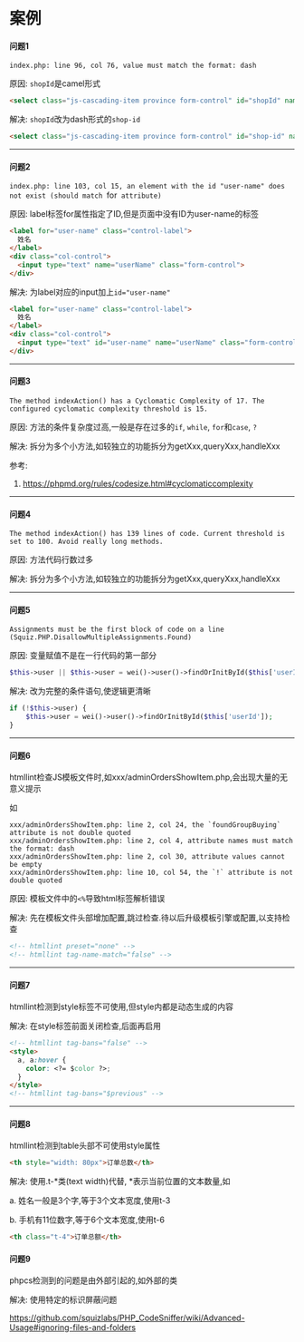 # 案例

#### 问题1

`index.php: line 96, col 76, value must match the format: dash`

原因: `shopId`是camel形式

```html
<select class="js-cascading-item province form-control" id="shopId" name="shopId">
```

解决: `shopId`改为dash形式的`shop-id`

```html
<select class="js-cascading-item province form-control" id="shop-id" name="shopId">
```

---

#### 问题2

`index.php: line 103, col 15, an element with the id "user-name" does not exist (should match `for` attribute)`

原因: label标签for属性指定了ID,但是页面中没有ID为user-name的标签

```html
<label for="user-name" class="control-label">
  姓名
</label>
<div class="col-control">
  <input type="text" name="userName" class="form-control">
</div>
```

解决: 为label对应的input加上`id="user-name"`

```html
<label for="user-name" class="control-label">
  姓名
</label>
<div class="col-control">
  <input type="text" id="user-name" name="userName" class="form-control">
</div>
```

---

#### 问题3

`The method indexAction() has a Cyclomatic Complexity of 17. The configured cyclomatic complexity threshold is 15.`

原因: 方法的条件复杂度过高,一般是存在过多的`if`, `while`, `for`和`case`, `?`

解决: 拆分为多个小方法,如较独立的功能拆分为getXxx,queryXxx,handleXxx

参考:

1. https://phpmd.org/rules/codesize.html#cyclomaticcomplexity

---

#### 问题4

`The method indexAction() has 139 lines of code. Current threshold is set to 100. Avoid really long methods.`

原因: 方法代码行数过多

解决: 拆分为多个小方法,如较独立的功能拆分为getXxx,queryXxx,handleXxx

---

#### 问题5

`Assignments must be the first block of code on a line (Squiz.PHP.DisallowMultipleAssignments.Found)`

原因: 变量赋值不是在一行代码的第一部分

```php
$this->user || $this->user = wei()->user()->findOrInitById($this['userId']);
```

解决: 改为完整的条件语句,使逻辑更清晰

```php
if (!$this->user) {
    $this->user = wei()->user()->findOrInitById($this['userId']);
}
```

----

#### 问题6

htmllint检查JS模板文件时,如xxx/adminOrdersShowItem.php,会出现大量的无意义提示

如

```
xxx/adminOrdersShowItem.php: line 2, col 24, the `foundGroupBuying` attribute is not double quoted
xxx/adminOrdersShowItem.php: line 2, col 4, attribute names must match the format: dash
xxx/adminOrdersShowItem.php: line 2, col 30, attribute values cannot be empty
xxx/adminOrdersShowItem.php: line 10, col 54, the `!` attribute is not double quoted
```

原因: 模板文件中的`<%`导致html标签解析错误

解决: 先在模板文件头部增加配置,跳过检查.待以后升级模板引擎或配置,以支持检查

```html
<!-- htmllint preset="none" -->
<!-- htmllint tag-name-match="false" -->
```

---

#### 问题7

htmllint检测到style标签不可使用,但style内都是动态生成的内容

解决: 在style标签前面关闭检查,后面再启用

```html
<!-- htmllint tag-bans="false" -->
<style>
  a, a:hover {
    color: <?= $color ?>;
  }
</style>
<!-- htmllint tag-bans="$previous" -->
```

---

#### 问题8

htmllint检测到table头部不可使用style属性

```html
<th style="width: 80px">订单总数</th>
```

解决: 使用.t-*类(text width)代替, *表示当前位置的文本数量,如

a. 姓名一般是3个字,等于3个文本宽度,使用t-3

b. 手机有11位数字,等于6个文本宽度,使用t-6

```html
<th class="t-4">订单总额</th>
```

#### 问题9

phpcs检测到的问题是由外部引起的,如外部的类

解决: 使用特定的标识屏蔽问题

https://github.com/squizlabs/PHP_CodeSniffer/wiki/Advanced-Usage#ignoring-files-and-folders

